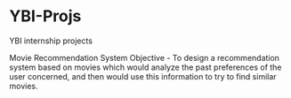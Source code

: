 # YBI-Projs
YBI internship projects

Movie Recommendation System
Objective - To design a recommendation system based on movies which would analyze the past preferences of the user concerned, and then would use this information to try to find similar movies.
